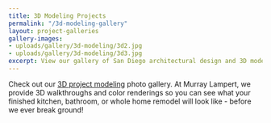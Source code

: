 ```yaml
---
title: 3D Modeling Projects
permalink: "/3d-modeling-gallery"
layout: project-galleries
gallery-images:
- uploads/gallery/3d-modeling/3d2.jpg
- uploads/gallery/3d-modeling/3d3.jpg
excerpt: View our gallery of San Diego architectural design and 3D modeling projects. Murray Lampert provides a preview of your finished home remodeling project.
---
```


Check out our [3D project modeling](/3d-architectural-rendering-services/) photo gallery. At Murray Lampert, we provide 3D walkthroughs and color renderings so you can see what your finished kitchen, bathroom, or whole home remodel will look like - before we ever break ground!

